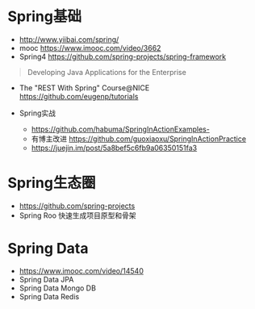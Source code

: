 # Spring基础

- <http://www.yiibai.com/spring/>
- mooc <https://www.imooc.com/video/3662>
- Spring4 <https://github.com/spring-projects/spring-framework>

> Developing Java Applications for the Enterprise

- The "REST With Spring" Course@NICE <https://github.com/eugenp/tutorials>

- Spring实战

  - <https://github.com/habuma/SpringInActionExamples->
  - 有博主改进 <https://github.com/guoxiaoxu/SpringInActionPractice>
  - <https://juejin.im/post/5a8bef5c6fb9a06350151fa3>

# Spring生态圈

- <https://github.com/spring-projects>
- Spring Roo 快速生成项目原型和骨架

# Spring Data

- <https://www.imooc.com/video/14540>
- Spring Data JPA
- Spring Data Mongo DB
- Spring Data Redis
